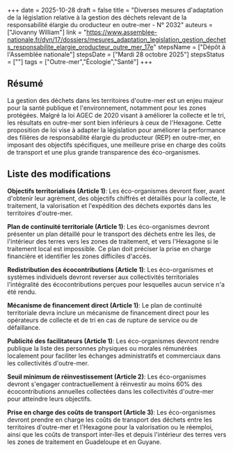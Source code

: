 +++
date = 2025-10-28
draft = false
title = "Diverses mesures d'adaptation de la législation relative à la gestion des déchets relevant de la responsabilité élargie du oroducteur en outre-mer - N° 2032"
auteurs = ["Jiovanny William"]
link = "https://www.assemblee-nationale.fr/dyn/17/dossiers/mesures_adaptation_legislation_gestion_dechets_responsabilite_elargie_oroducteur_outre_mer_17e"
stepsName = ["Dépôt à l'Assemblée nationale"]
stepsDate = ["Mardi 28 octobre 2025"]
stepsStatus = [""]
tags = ["Outre-mer","Écologie","Santé"]
+++

## Résumé

La gestion des déchets dans les territoires d'outre-mer est un enjeu majeur pour la santé publique et l'environnement, notamment pour les zones protégées. Malgré la loi AGEC de 2020 visant à améliorer la collecte et le tri, les résultats en outre-mer sont bien inférieurs à ceux de l'Hexagone. Cette proposition de loi vise à adapter la législation pour améliorer la performance des filières de responsabilité élargie du producteur (REP) en outre-mer, en imposant des objectifs spécifiques, une meilleure prise en charge des coûts de transport et une plus grande transparence des éco-organismes.

## Liste des modifications

**Objectifs territorialisés (Article 1)**: Les éco-organismes devront fixer, avant d'obtenir leur agrément, des objectifs chiffrés et détaillés pour la collecte, le traitement, la valorisation et l'expédition des déchets exportés dans les territoires d'outre-mer.

**Plan de continuité territoriale (Article 1)**: Les éco-organismes devront présenter un plan détaillé pour le transport des déchets entre les îles, de l'intérieur des terres vers les zones de traitement, et vers l'Hexagone si le traitement local est impossible. Ce plan doit préciser la prise en charge financière et identifier les zones difficiles d'accès.

**Redistribution des écocontributions (Article 1)**: Les éco-organismes et systèmes individuels devront reverser aux collectivités territoriales l'intégralité des écocontributions perçues pour lesquelles aucun service n'a été rendu.

**Mécanisme de financement direct (Article 1)**: Le plan de continuité territoriale devra inclure un mécanisme de financement direct pour les opérateurs de collecte et de tri en cas de rupture de service ou de défaillance.

**Publicité des facilitateurs (Article 1)**: Les éco-organismes devront rendre publique la liste des personnes physiques ou morales rémunérées localement pour faciliter les échanges administratifs et commerciaux dans les collectivités d'outre-mer.

**Seuil minimum de réinvestissement (Article 2)**: Les éco-organismes devront s'engager contractuellement à réinvestir au moins 60% des écocontributions annuelles collectées dans les collectivités d'outre-mer pour atteindre leurs objectifs.

**Prise en charge des coûts de transport (Article 3)**: Les éco-organismes devront prendre en charge les coûts de transport des déchets entre les territoires d'outre-mer et l'Hexagone pour la valorisation ou le réemploi, ainsi que les coûts de transport inter-îles et depuis l'intérieur des terres vers les zones de traitement en Guadeloupe et en Guyane.
